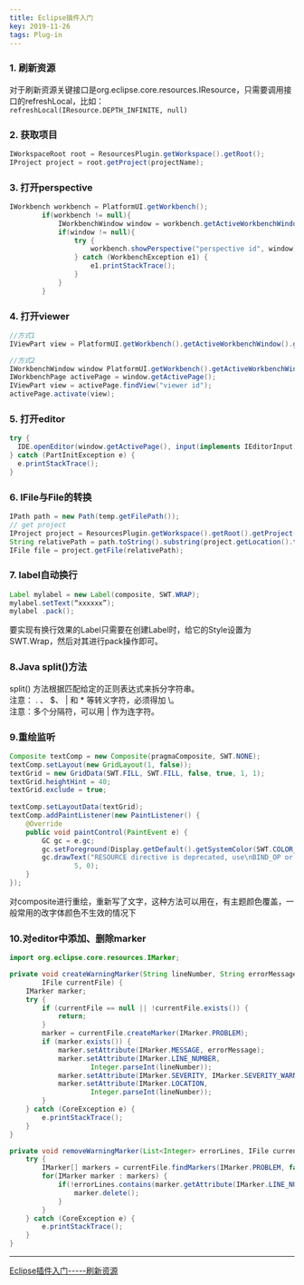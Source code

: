 ```yaml
---
title: Eclipse插件入门
key: 2019-11-26
tags: Plug-in
---
```


### 1. 刷新资源
对于刷新资源关键接口是org.eclipse.core.resources.IResource，只需要调用接口的refreshLocal，比如：  
`refreshLocal(IResource.DEPTH_INFINITE, null)`  

### 2. 获取项目
```java
IWorkspaceRoot root = ResourcesPlugin.getWorkspace().getRoot();
IProject project = root.getProject(projectName);
```

### 3. 打开perspective
```java
IWorkbench workbench = PlatformUI.getWorkbench();
		if(workbench != null){
			IWorkbenchWindow window = workbench.getActiveWorkbenchWindow();
			if(window != null){
				try {
					workbench.showPerspective("perspective id", window);
				} catch (WorkbenchException e1) {
					e1.printStackTrace();
				}
			}
		}
```

### 4. 打开viewer
```java
//方式1
IViewPart view = PlatformUI.getWorkbench().getActiveWorkbenchWindow().getActivePage().showView("viewer id");

//方式2
IWorkbenchWindow window PlatformUI.getWorkbench().getActiveWorkbenchWindow();
IWorkbenchPage activePage = window.getActivePage();
IViewPart view = activePage.findView("viewer id");
activePage.activate(view);
```

### 5. 打开editor
```java
try {
  IDE.openEditor(window.getActivePage(), input(implements IEditorInput), "editor id");
} catch (PartInitException e) {
  e.printStackTrace();
}
```

### 6. IFile与File的转换
```java
IPath path = new Path(temp.getFilePath());
// get project
IProject project = ResourcesPlugin.getWorkspace().getRoot().getProject("project name");
String relativePath = path.toString().substring(project.getLocation().toString().length() + 1);
IFile file = project.getFile(relativePath);
```

### 7. label自动换行
```java
Label mylabel = new Label(composite, SWT.WRAP);
mylabel.setText(“xxxxxx”);
mylabel .pack();
```
要实现有换行效果的Label只需要在创建Label时，给它的Style设置为SWT.Wrap，然后对其进行pack操作即可。

### 8.Java split()方法
split() 方法根据匹配给定的正则表达式来拆分字符串。  
注意： . 、 $、 | 和 * 等转义字符，必须得加 \\。  
注意：多个分隔符，可以用 | 作为连字符。  

### 9.重绘监听
```java
Composite textComp = new Composite(pragmaComposite, SWT.NONE);
textComp.setLayout(new GridLayout(1, false));
textGrid = new GridData(SWT.FILL, SWT.FILL, false, true, 1, 1);
textGrid.heightHint = 40;
textGrid.exclude = true;
		
textComp.setLayoutData(textGrid);
textComp.addPaintListener(new PaintListener() {
	@Override
	public void paintControl(PaintEvent e) {
		GC gc = e.gc;
		gc.setForeground(Display.getDefault().getSystemColor(SWT.COLOR_RED));
		gc.drawText("RESOURCE directive is deprecated, use\nBIND_OP or BIND_STORAGE instead",
				5, 0);
	}
});
```
对composite进行重绘，重新写了文字，这种方法可以用在，有主题颜色覆盖，一般常用的改字体颜色不生效的情况下

### 10.对editor中添加、删除marker
```java
import org.eclipse.core.resources.IMarker;

private void createWarningMarker(String lineNumber, String errorMessage,
		IFile currentFile) {
	IMarker marker;
	try {
		if (currentFile == null || !currentFile.exists()) {
			return;
		}
		marker = currentFile.createMarker(IMarker.PROBLEM);
		if (marker.exists()) {
			marker.setAttribute(IMarker.MESSAGE, errorMessage);
			marker.setAttribute(IMarker.LINE_NUMBER,
					Integer.parseInt(lineNumber));
			marker.setAttribute(IMarker.SEVERITY, IMarker.SEVERITY_WARNING);
			marker.setAttribute(IMarker.LOCATION,
					Integer.parseInt(lineNumber));
		}
	} catch (CoreException e) {
		e.printStackTrace();
	}
}

private void removeWarningMarker(List<Integer> errorLines, IFile currentFile) {
	try {
		IMarker[] markers = currentFile.findMarkers(IMarker.PROBLEM, false, 0);
		for(IMarker marker : markers) {
			if(!errorLines.contains(marker.getAttribute(IMarker.LINE_NUMBER, -5))) {
				marker.delete();
			}
		}
	} catch (CoreException e) {
		e.printStackTrace();
	}
}
```

----

[Eclipse插件入门-----刷新资源](https://blog.csdn.net/zyf814/article/details/8448209)

